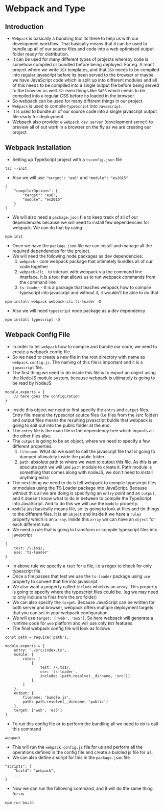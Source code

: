 # Webpack and Type

## Introduction

* `Webpack` is basically a bundling tool its there to help us with our development workflow. That basically means that it can be used to bundle up all of our source files and code into a web optimised output folder ready for distribution.
* It can be used for many different types of projects whereby code is somehow compiled or bundled before being deployed. For eg. A react project where we write `JSX` templates, and that `JSX` needs to be compiled into regular javascript before its been served to the browser or maybe we have JavaScript code which is split up into different modules and all of this needs to be compiled into a single output file before being served to the browser as well. Or even things like `SASS` which needs to be compiled into a regular CSS before its loaded in the browser.
* So webpack can be used for many different things in our project. 
* `Webpack` is used to compile `TypeScript` into `JavaScript`.
* It is used to bundle all of our source code into a single javascript output file ready for deployment
* Webpack also provider a `webpack dev server` (development server) to preview all of out work in a browser on the fly as we are creating our project.

## Webpack Installation

* Setting up TypeScript project with a `tsconfig.json` file
```
tsc --init
```
* Also we will use `"target": "es6"` and `"module": "es2015"`
```
{
    "compilerOptions": {
        "target": "es6",
        "module": "es2015"
    }
}
```
* We will also need a `package.json` file to keep track of all of our dependencies because we will need to install few dependencies for webpack. We can do that by using 
```
npm init
```
* Once we have the `package.json` file we can install and manage all the required dependencies for the project.
* We will need the following node packages as dev dependencies:
    1. `webpack` - core webpack package that ultimately bundles all of our code together
    2. `webpack-cli` - to interact with webpack via the command line interface. It is a tool that allows us to run webpack commands from the command line
    3. `ts-loader` - It is a package that teaches webpack how to compile typescript into javascript and without it, it wouldn't be able to do that
```
npm install webpack webpack-cli ts-loader -D
```
* Also we will need `typescript` node package as a dev dependency
```
npm install typescript -D
```

## Webpack Config File

* In order to tell `webpack` how to compile and bundle our code, we need to create a webpack config file.
* So we need to create a new file in the root directory with name as `webpack.config.js`. The naming of this file is important and it is a `javascript` file.
* The first thing we need to do inside this file is to export an object using the NodeJS module system, because webpack is ultimately is going to be read by NodeJS
```
module.exports = {
    // here goes the configuration
}
```
* Inside this object we need to first specify the `entry` and `output` files. Entry file means the typescript source files (i.e files from the /src folder) and output files means the resulting javascript buldle that webpack is going to spit out into the public folder at the end.
* The `entry` file is the main file in the dependency tree which imports all the other files also.
* The `output` is going to be an object, where we need to specify a few different properties. 
    1. `filename`: What do we want to call the javascript file that is going to dumped ultimately inside the public folder
    2. `path`: absolute path to where we want to output this file. As this is an absolute path we will use `path` module to create it. Path module is something that comes along with nodeJS, we don't need to install anything extra
* The next thing we need to do is tell webpack to compile typescript files or modules using the TS Loader package into JavaScript. Because without this all we are doing is specifying an `entry` point and an `output`, and it doesn't know what to do in between to compile the TypeScript into JavaScript. And to do this we will use the `module` property.
* `module` just basically means file, so its going to look at files and do things to the different files. It is an `object` and inside it we have a `rules` property which is an `array`. Inside this `array` we can have an `object` for each different rule.
* We need a rule that is going to transform or compile typescript files into javascript
```
{
    test: /\.ts$/,
    use: 'ts-loader'
}
```
* In above rule we specify a `test` for a file, i.e a regex to check for only typescript file.
* Once a file passes that test we use the `ts-loader` package using `use` property to convert that file into javascript.
* We also want a property called `include` which is an `array`. This property is going to specify where the typescript files could be. (eg we may need to only include ts files from the src folder)
* We can also specify the `target`. Because JavaScript can be written for both server and browser, webpack offers multiple deployment targets that you can set in your webpack configuration. 
* We will use `target: ['web', 'es5']`. So here webpack will generate a runtime code for `web` platform and will use only `ES5` features.
* The final webpack config file will look as follows

```
const path = require('path');

module.exports = {
    entry: './src/index.ts',
    module: {
        rules: [
            {
                test: /\.ts$/,
                use: 'ts-loader',
                include: [path.resolve(__dirname, 'src')]
            }
        ]
    },
    output: {
        filename: 'bundle.js',
        path: path.resolve(__dirname, 'public')
    },
    target: ['web', 'es5']
}
```
* To run this config file or to perform the bundling all we need to do is call this command
```
webpack
```
* This will run the `webpack.config.js` file for us and perform all the operations defined in the config file and create a buldled js file for us.
* We can also define a script for this in the `package.json` file
```
"scripts": {
    "build": "webpack",
    ...
}
```
* Now we can run the following command, and it will do the same thing for us
```
npm run build
```

